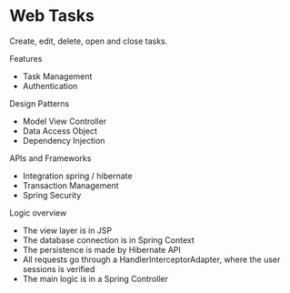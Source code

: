 # Web Tasks 

Create, edit, delete, open and close tasks.
		
Features
<ul>
	<li>Task Management</li> 
	<li>Authentication</li>
</ul>

Design Patterns
<ul>
	<li>Model View Controller</li>
	<li>Data Access Object</li>
	<li>Dependency Injection</li>
</ul>		

APIs and Frameworks
<ul>	
	<li>Integration spring / hibernate</li>
	<li>Transaction Management</li>
	<li>Spring Security</li>
</ul>

Logic overview
<ul>	
	<li>The view layer is in JSP</li>
	<li>The database connection is in Spring Context</li>
	<li>The persistence is made by Hibernate API</li>
	<li>All requests go through a HandlerInterceptorAdapter, where the user sessions is verified</li>
	<li>The main logic is in a Spring Controller</li>
</ul>
